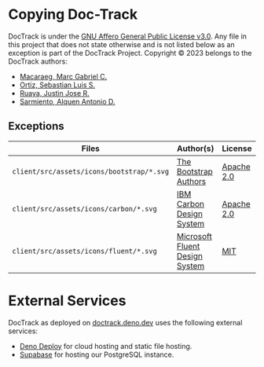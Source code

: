 # Copying Doc-Track

DocTrack is under the [GNU Affero General Public License v3.0](./LICENSE). Any file in this project that does not state otherwise and is not listed below as an exception is part of the DocTrack Project. Copyright &copy; 2023 belongs to the DocTrack authors:

* [Macaraeg, Marc Gabriel C.](https://github.com/SporadicToast)
* [Ortiz, Sebastian Luis S.](https://github.com/BastiDood)
* [Ruaya, Justin Jose R.](https://github.com/justinruaya123)
* [Sarmiento, Alquen Antonio D.](https://github.com/Arukuen)

## Exceptions

Files | Author(s) | License
--- | --- | ---
`client/src/assets/icons/bootstrap/*.svg` | [The Bootstrap Authors](https://github.com/twbs/icons) | [Apache 2.0](https://github.com/twbs/icons/blob/main/LICENSE.md)
`client/src/assets/icons/carbon/*.svg` | [IBM Carbon Design System](https://github.com/carbon-design-system/carbon/tree/main/packages/icons) | [Apache 2.0](https://github.com/carbon-design-system/carbon/blob/main/LICENSE)
`client/src/assets/icons/fluent/*.svg` | [Microsoft Fluent Design System](https://github.com/microsoft/fluentui-system-icons/tree/main/assets) | [MIT](https://github.com/microsoft/fluentui-system-icons/blob/main/LICENSE)

# External Services

DocTrack as deployed on [doctrack.deno.dev](https://doctrack.deno.dev) uses the following external services:

* [Deno Deploy](https://deno.com/deploy) for cloud hosting and static file hosting.
* [Supabase](https://supabase.com/) for hosting our PostgreSQL instance.